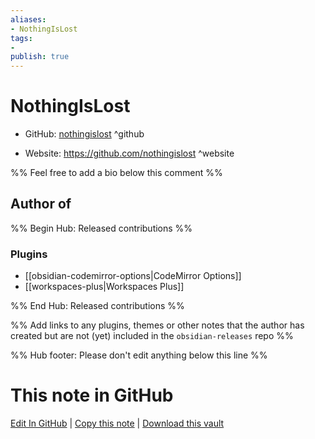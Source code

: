 ```yaml
---
aliases:
- NothingIsLost
tags:
- 
publish: true
---
```


# NothingIsLost

- GitHub: [nothingislost](https://github.com/nothingislost/) ^github
<!-- - Discord: `@` ^discord-->
- Website: <https://github.com/nothingislost> ^website
<!-- - [[Publish sites|Publish site]]: ^publish-->

%% Feel free to add a bio below this comment %%


## Author of

%% Begin Hub: Released contributions %%
### Plugins
- [[obsidian-codemirror-options|CodeMirror Options]]
- [[workspaces-plus|Workspaces Plus]]

%% End Hub: Released contributions %%

%% Add links to any plugins, themes or other notes that the author has created but are not (yet) included in the `obsidian-releases` repo %%

<!--
### Unlisted plugins

- 
-->

<!--
### Others

- 
-->

<!--
## Sponsor this author

- [[GitHub sponsors]]: [Sponsor @nothingislost on GitHub Sponsors](https://github.com/sponsors/nothingislost) ^github-sponsor
- [[Buy me a coffee]]: ^buy-me-a-coffee
- [[PayPal]]: ^paypal
- [[Patreon]]: ^patreon

-->

<!--
## Follow this author

- [[YouTube Channels|On YouTube]]: ^youtube
- Twitter: ^twitter
- ...
-->

%% Hub footer: Please don't edit anything below this line %%

# This note in GitHub

<span class="git-footer">[Edit In GitHub](https://github.dev/obsidian-community/obsidian-hub/blob/main/01%20-%20Community/People/nothingislost.md "git-hub-edit-note") | [Copy this note](https://raw.githubusercontent.com/obsidian-community/obsidian-hub/main/01%20-%20Community/People/nothingislost.md "git-hub-copy-note") | [Download this vault](https://github.com/obsidian-community/obsidian-hub/archive/refs/heads/main.zip "git-hub-download-vault") </span>